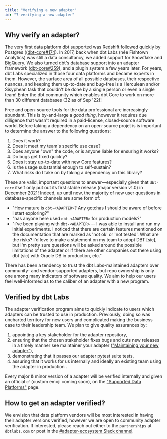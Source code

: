 ```yaml
---
title: "Verifying a new adapter"
id: "7-verifying-a-new-adapter"
---
```


## Why verify an adapter?

The very first data platform dbt supported was Redshift followed quickly by Postgres (([dbt-core#174](https://github.com/dbt-labs/dbt-core/pull/174)). In 2017, back when dbt Labs (née Fishtown Analytics) was still a data consultancy, we added support for Snowflake and BigQuery. We also turned dbt's database support into an adapter framework ([dbt-core#259](https://github.com/dbt-labs/dbt-core/pull/259/)), and a plugin system a few years later. For years, dbt Labs specialized in those four data platforms and became experts in them. However, the surface area of all possible databases, their respective nuances, and keeping them up-to-date and bug-free is a Herculean and/or Sisyphean task that couldn't be done by a single person or even a single team! Enter the dbt community which enables dbt Core to work on more than 30 different databases (32 as of Sep '22)!

Free and open-source tools for the data professional are increasingly abundant. This is by-and-large a *good thing*, however it requires due dilligence that wasn't required in a paid-license, closed-source software world. Before taking a dependency on an open-source projet is is important to determine the answer to the following questions:

1. Does it work?
2. Does it meet my team's specific use case?
3. Does anyone "own" the code, or is anyone liable for ensuring it works?
4. Do bugs get fixed quickly?
5. Does it stay up-to-date with new Core features?
6. Is the usage substantial enough to self-sustain?
7. What risks do I take on by taking a dependency on this library?

These are valid, important questions to answer—especially given that `dbt-core` itself only put out its first stable release (major version v1.0) in December 2021! Indeed, up until now, the majority of new user questions in database-specific channels are some form of:
- "How mature is `dbt-<ADAPTER>`? Any gotchas I should be aware of before I start exploring?"
- "has anyone here used `dbt-<ADAPTER>` for production models?"
- "I've been playing with  `dbt-<ADAPTER>` -- I was able to install and run my initial experiments. I noticed that there are certain features mentioned on the documentation that are marked as 'not ok' or 'not tested'. What are the risks?
I'd love to make a statement on my team to adopt DBT [sic], but I'm pretty sure questions will be asked around the possible limitations of the adapter or if there are other companies out there using dbt [sic] with Oracle DB in production, etc."

There has been a tendency to trust the dbt Labs-maintained adapters over community- and vendor-supported adapters, but repo ownership is only one among many indicators of software quality. We aim to help our users feel well-informed as to the caliber of an adapter with a new program.

## Verified by dbt Labs

The adapter verification program aims to quickly indicate to users which adapters can be trusted to use in production. Previously, doing so was uncharted territory for new users and complicated making the business case to their leadership team. We plan to give quality assurances by:
1. appointing a key stakeholder for the adapter repository,
2. ensuring that the chosen stakeholder fixes bugs and cuts new releases in a timely manner see maintainer your adapter (["Maintaining your new adapter"](2-prerequisites-for-a-new-adapter#maintaining-your-new-adapter)),
3. demonstrating that it passes our adapter pytest suite tests,
4. assuring that it works for us internally and ideally an existing team using the adapter in production .


Every major & minor version of a adapter will be verified internally and given an official :white_check_mark: (custom emoji coming soon), on the ["Supported Data Platforms"](supported-data-platforms) page.

## How to get an adapter verified?

We envision that data platform vendors will be most interested in having their adapter versions verified, however we are open to community adapter verification. If interested, please reach out either to the `partnerships` at `dbtlabs.com` or post in the [#adapter-ecosystem Slack channel](https://getdbt.slack.com/archives/C030A0UF5LM).